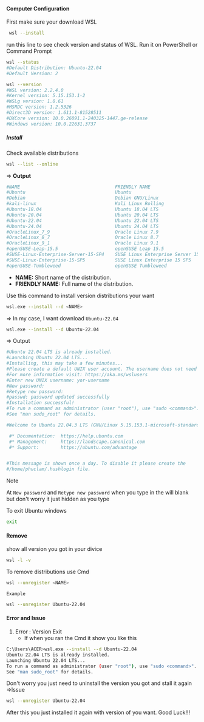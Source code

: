 
#### Computer Configuration
First make sure your download WSL 
```bash
 wsl --install
```
run this line to see check version and status of WSL. Run it on PowerShell or Command Prompt 
```bash
wsl --status
#Default Distribution: Ubuntu-22.04
#Default Version: 2

wsl --version
#WSL version: 2.2.4.0
#Kernel version: 5.15.153.1-2
#WSLg version: 1.0.61
#MSRDC version: 1.2.5326
#Direct3D version: 1.611.1-81528511
#DXCore version: 10.0.26091.1-240325-1447.ge-release
#Windows version: 10.0.22631.3737
```
##### Install 
  Check available distributions
  ```bash
  wsl --list --online
```
   => **Output** 
   ```bash 
#NAME                                   FRIENDLY NAME
#Ubuntu                                 Ubuntu
#Debian                                 Debian GNU/Linux
#kali-linux                             Kali Linux Rolling
#Ubuntu-18.04                           Ubuntu 18.04 LTS
#Ubuntu-20.04                           Ubuntu 20.04 LTS
#Ubuntu-22.04                           Ubuntu 22.04 LTS
#Ubuntu-24.04                           Ubuntu 24.04 LTS
#OracleLinux_7_9                        Oracle Linux 7.9
#OracleLinux_8_7                        Oracle Linux 8.7
#OracleLinux_9_1                        Oracle Linux 9.1
#openSUSE-Leap-15.5                     openSUSE Leap 15.5
#SUSE-Linux-Enterprise-Server-15-SP4    SUSE Linux Enterprise Server 15 SP4
#SUSE-Linux-Enterprise-15-SP5           SUSE Linux Enterprise 15 SP5
#openSUSE-Tumbleweed                    openSUSE Tumbleweed
```

* **NAME:** Short name of the distribution.
* **FRIENDLY NAME:** Full name of the distribution.

Use this command to install version distributions your want 
``` bash
wsl.exe --install --d <NAME>
```
   => In my case, I want download `Ubuntu-22.04` 
```bash 
wsl.exe --install --d Ubuntu-22.04
```
   => Output
```bash 
#Ubuntu 22.04 LTS is already installed.
#Launching Ubuntu 22.04 LTS...
#Installing, this may take a few minutes...
#Please create a default UNIX user account. The username does not need to match your Windows username.
#For more information visit: https://aka.ms/wslusers
#Enter new UNIX username: yor-username
#New password:
#Retype new password:
#passwd: password updated successfully
#Installation successful!
#To run a command as administrator (user "root"), use "sudo <command>".
#See "man sudo_root" for details.

#Welcome to Ubuntu 22.04.3 LTS (GNU/Linux 5.15.153.1-microsoft-standard-WSL2 x86_64) 

 #* Documentation:  https://help.ubuntu.com
 #* Management:     https://landscape.canonical.com
 #* Support:        https://ubuntu.com/advantage


#This message is shown once a day. To disable it please create the
#/home/phuclam/.hushlogin file.
```
>[!NOTE]
>At `New password` and `Retype new password` when you type in the will blank but don't worry it just hidden as you type

To exit Ubuntu windows 
```bash 
exit
```
#### Remove

show all version you got in your divice
```bash
wsl -l -v
```

To remove distributions use Cmd
``` bash
wsl --unregister <NAME>
```
 `Example` 
```bash
wsl --unregister Ubuntu-22.04
```
#### Error and Issue

1. Error : Version Exit
	- If when you ran the Cmd it show you like this
```bash 
C:\Users\ACER>wsl.exe --install --d Ubuntu-22.04
Ubuntu 22.04 LTS is already installed.
Launching Ubuntu 22.04 LTS...
To run a command as administrator (user "root"), use "sudo <command>".
See "man sudo_root" for details.
```
   Don't worry you just need to uninstall the version you got and stall it again
=>Issue 
```bash
wsl --unregister Ubuntu-22.04
```
After this you just installed it again with version of  you want. Good Luck!!!
 
